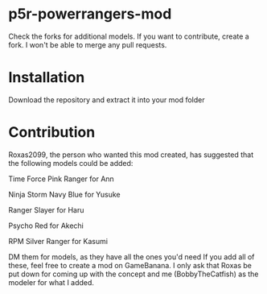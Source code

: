 # p5r-powerrangers-mod

Check the forks for additional models.
If you want to contribute, create a fork. I won't be able to merge any pull requests.


# Installation
Download the repository and extract it into your mod folder

# Contribution
Roxas2099, the person who wanted this mod created, has suggested that the following models could be added:

Time Force Pink Ranger for Ann

Ninja Storm Navy Blue for Yusuke

Ranger Slayer for Haru

Psycho Red for Akechi

RPM Silver Ranger for Kasumi

DM them for models, as they have all the ones you'd need
If you add all of these, feel free to create a mod on GameBanana. I only ask that Roxas be put down for coming up with the concept and me (BobbyTheCatfish) as the modeler for what I added.
